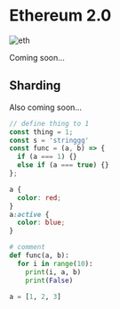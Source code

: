 # Ethereum 2.0

![eth](/images/eth.jpeg)

Coming soon...

## Sharding

Also coming soon...

```js
// define thing to 1
const thing = 1;
const s = 'stringgg'
const func = (a, b) => {
  if (a === 1) {}
  else if (a === true) {}
};
```

```css
a {
  color: red;
}
a:active {
  color: blue;
}
```

```python
# comment
def func(a, b):
  for i in range(10):
    print(i, a, b)
    print(False)

a = [1, 2, 3]
```
